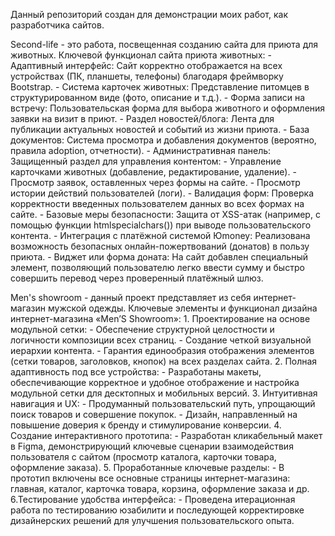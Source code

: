 Данный репозиторий создан для демонстрации моих работ, как разработчика сайтов.

Second-life - это работа, посвещенная созданию сайта для приюта для животных.
  Ключевой функционал сайта приюта животных:
    - Адаптивный интерфейс: Сайт корректно отображается на всех устройствах (ПК, планшеты, телефоны) благодаря фреймворку Bootstrap.
    - Система карточек животных: Представление питомцев в структурированном виде (фото, описание и т.д.).
    - Форма записи на встречу: Пользовательская форма для выбора животного и оформления заявки на визит в приют.
    - Раздел новостей/блога: Лента для публикации актуальных новостей и событий из жизни приюта.
    - База документов: Система просмотра и добавления документов (вероятно, правила adoption, отчетности).
    - Административная панель: Защищенный раздел для управления контентом:
    - Управление карточками животных (добавление, редактирование, удаление).
    - Просмотр заявок, оставленных через формы на сайте.
    - Просмотр истории действий пользователей (логи).
    - Валидация форм: Проверка корректности введенных пользователем данных во всех формах на сайте.
    - Базовые меры безопасности: Защита от XSS-атак (например, с помощью функции htmlspecialchars()) при выводе пользовательского контента.
    - Интеграция с платёжной системой Юmoney: Реализована возможность безопасных онлайн-пожертвований (донатов) в пользу приюта.
    - Виджет или форма доната: На сайт добавлен специальный элемент, позволяющий пользователю легко ввести сумму и быстро совершить перевод через проверенный платёжный шлюз.

Men's showroom - данный проект представляет из себя интернет-магазин мужской одежды.
  Ключевые элементы и функционал дизайна интернет-магазина «Men’S Showroom»:
    1. Проектирование на основе модульной сетки:
      - Обеспечение структурной целостности и логичности композиции всех страниц.
      - Создание четкой визуальной иерархии контента.
      - Гарантия единообразия отображения элементов (сетки товаров, заголовков, кнопок) на всех разделах сайта.
    2. Полная адаптивность под все устройства:
      - Разработаны макеты, обеспечивающие корректное и удобное отображение и настройка модульной сетки для десктопных и мобильных версий.
    3. Интуитивная навигация и UX:
      - Продуманный пользовательский путь, упрощающий поиск товаров и совершение покупок.
      - Дизайн, направленный на повышение доверия к бренду и стимулирование конверсии.
    4. Создание интерактивного прототипа:
      - Разработан кликабельный макет в Figma, демонстрирующий ключевые сценарии взаимодействия пользователя с сайтом (просмотр каталога, карточки товара, оформление заказа).
    5. Проработанные ключевые разделы:
      - В прототип включены все основные страницы интернет-магазина: главная, каталог, карточка товара, корзина, оформление заказа и др.
    6.Тестирование удобства интерфейса:
      - Проведена итерационная работа по тестированию юзабилити и последующей корректировке дизайнерских решений для улучшения пользовательского опыта.
